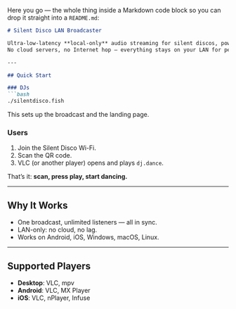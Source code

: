 Here you go — the whole thing inside a Markdown code block so you can drop it straight into a `README.md`:

```markdown
# Silent Disco LAN Broadcaster

Ultra-low-latency **local-only** audio streaming for silent discos, powered by **OpenWrt + ffmpeg + multicast RTP**.  
No cloud servers, no Internet hop — everything stays on your LAN for perfect sync.

---

## Quick Start

### DJs
```bash
./silentdisco.fish
```
This sets up the broadcast and the landing page.

### Users
1. Join the Silent Disco Wi-Fi.  
2. Scan the QR code.  
3. VLC (or another player) opens and plays `dj.dance`.

That’s it: **scan, press play, start dancing.**

---

## Why It Works

- One broadcast, unlimited listeners — all in sync.  
- LAN-only: no cloud, no lag.  
- Works on Android, iOS, Windows, macOS, Linux.  

---

## Supported Players

- **Desktop**: VLC, mpv  
- **Android**: VLC, MX Player  
- **iOS**: VLC, nPlayer, Infuse  
```